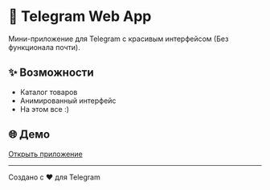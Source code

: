# 🚀 Telegram Web App

Мини-приложение для Telegram с красивым интерфейсом (Без функционала почти).

## ✨ Возможности
- Каталог товаров  
- Анимированный интерфейс
- На этом все :)
## 🌐 Демо
[Открыть приложение](https://leankye.github.io/tgapp/)

---
Создано с ❤️ для Telegram 
